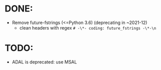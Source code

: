# DONE:

- Remove future-fstrings (<=Python 3.6) (deprecating in ~2021-12)
  - clean headers with regex `# -\*- coding: future_fstrings -\*-\n`

# TODO:

- ADAL is deprecated: use MSAL
